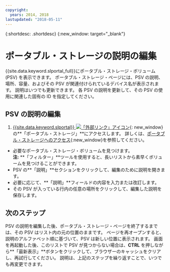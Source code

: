 ```yaml
---
copyright:
  years: 2014, 2018
lastupdated: "2018-05-11"
---
```


{:shortdesc: .shortdesc}
{:new_window: target="_blank"}

# ポータブル・ストレージの説明の編集

{{site.data.keyword.slportal_full}}にポータブル・ストレージ・ボリューム (PSV) を表示できます。 ポータブル・ストレージ・ページには、PSV の説明、場所、容量、およびその PSV が関連付けられているデバイス名が表示されます。 説明はいつでも更新できます。 各 PSV の説明を更新して、その PSV の使用に関連した固有の ID を指定してください。 

## PSV の説明の編集

1. [{{site.data.keyword.slportal}} ![「外部リンク」アイコン](../../icons/launch-glyph.svg "「外部リンク」アイコン")](https://control.softlayer.com/){: new_window} の**「ポータブル・ストレージ」**にアクセスします。 詳しくは、[ポータブル・ストレージへのアクセス](access-portable-storage-screen.html){:new_window}を参照してください。
* 必要なポータブル・ストレージ・ボリュームを見つけます。<br/>**注:** **「フィルター」**ツールを使用すると、長いリストから素早くボリュームを見つけることができます。 
* PSV の**「説明」**セクションをクリックして、編集のために説明を開きます。
* 必要に応じて、**「説明」**フィールドの内容を入力または改訂します。
* その PSV が入っている行内の任意の場所をクリックして、編集した説明を保存します。

## 次のステップ

PSV の説明を編集した後、ポータブル・ストレージ・ページを終了するまでは、その PSV はリスト内の元の位置のままです。 ページを再オープンすると、説明のアルファベット順に基づいて、PSV は新しい位置に表示されます。 画面を再起動した後、このリストで PSV が見つからない場合は、**CTRL** を押しながら**「最新表示」**ボタンをクリックして、ブラウザーのキャッシュをクリアし、再試行してください。 説明は、上記のステップを繰り返すことで、いつでも再変更できます。
